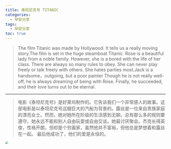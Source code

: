 ```yaml
---
title: 泰坦尼克号 TITANIC
categories:
  - 早安分享
tags:
  - 早安分享
toc: true 
---
```





 >The film Titanic was made by Hollywood. It tells us a really moving story.The film is set in the huge steamboat Titanic. Rose is a beautiful lady from a noble family. However, she is a bored with the life of her class. There are always so many rules to obey. She can never play freely or talk freely with others. She hates parties most.Jack is a handsome，outgoing, but a poor painter Though he is not really well-off, he is always dreaming of being with Rose.
Finally, he succeeded, and their love turns out to be eternal.

---

>电影《泰坦尼克号》是好莱坞制作的。它告诉我们一个非常感人的故事。这部电影是以泰坦尼克号这艘巨大的汽船为背景的。露丝是一位来自贵族家庭的漂亮女士。然而，她对她所在阶级的生活感到无聊。总有那么多的规则要遵守。她永远不能和别人自由玩耍或自由交谈。她最讨厌聚会。杰克长得英俊，性格开朗，但却是个穷画家，虽然他并不富裕，但他总是梦想着和露丝在一起。
最后他成功了，他们的爱是永恒的。



<img src="/img/taitan.png" style="zoom:50%;" />